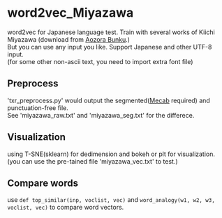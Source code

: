 # word2vec_Miyazawa
word2vec for Japanese language test. 
Train with several works of Kiichi Miyazawa (download from [Aozora Bunku](http://www.aozora.gr.jp/index_pages/person81.html#sakuhin_list_1).)<br />
But you can use any input you like. Support Japanese and other UTF-8 input.<br/>
(for some other non-ascii text, you need to import extra font file)

## Preprocess
'txr_preprocess.py' would output the segmented([Mecab](http://taku910.github.io/mecab/#download) required) and punctuation-free file.<br />
See 'miyazawa_raw.txt' and 'miyazawa_seg.txt' for the differece.

## Visualization
using T-SNE(sklearn) for dedimension and bokeh or plt for visualization.<br />
(you can use the pre-tained file 'miyazawa_vec.txt' to test.)

## Compare words
use `def top_similar(inp, voclist, vec)` and `word_analogy(w1, w2, w3, voclist, vec)` to compare word vectors.
